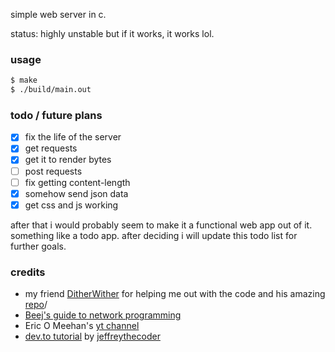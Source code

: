 simple web server in c.

status: highly unstable but if it works, it works lol.

### usage 

```bash
$ make 
$ ./build/main.out
```

### todo / future plans
- [x] fix the life of the server
- [x] get requests 
- [x] get it to render bytes
- [ ] post requests 
- [ ] fix getting content-length
- [x] somehow send json data
- [x] get css and js working

after that i would probably seem to make it a functional web app out of it. <br>
something like a todo app. after deciding i will update this todo list for further goals.

### credits 
- my friend [DitherWither](https://github.com/DitherWither) for helping me out with the code and his amazing [repo](https://github.com/DitherWither/etchteateapee/)/
- [Beej's guide to network programming](https://beej.us/guide/bgnet/html/) 
- Eric O Meehan's [yt channel](https://www.youtube.com/@eom-dev)
- [dev.to tutorial](https://dev.to/jeffreythecoder/how-i-built-a-simple-http-server-from-scratch-using-c-739) by [jeffreythecoder](https://dev.to/jeffreythecoder)
